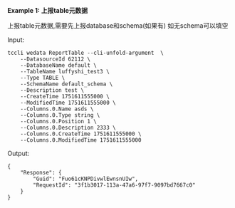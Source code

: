 **Example 1: 上报table元数据**

上报table元数据,需要先上报database和schema(如果有)
如无schema可以填空

Input: 

```
tccli wedata ReportTable --cli-unfold-argument  \
    --DatasourceId 62112 \
    --DatabaseName default \
    --TableName luffyshi_test3 \
    --Type TABLE \
    --SchemaName default_schema \
    --Description test \
    --CreateTime 1751611555000 \
    --ModifiedTime 1751611555000 \
    --Columns.0.Name asds \
    --Columns.0.Type string \
    --Columns.0.Position 1 \
    --Columns.0.Description 2333 \
    --Columns.0.CreateTime 1751611555000 \
    --Columns.0.ModifiedTime 1751611555000
```

Output: 
```
{
    "Response": {
        "Guid": "Fuo61cKNPDivwlEwnsnUIw",
        "RequestId": "3f1b3017-113a-47a6-97f7-9097bd7667c0"
    }
}
```

